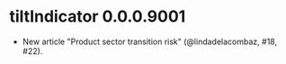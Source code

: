 # tiltIndicator 0.0.0.9001

* New article "Product sector transition risk" (@lindadelacombaz, #18, #22).
